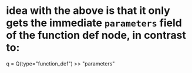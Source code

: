 # idea with the above is that it only gets the immediate `parameters` field of the function def node, in contrast to:
q = Q(type="function_def") >> "parameters"
